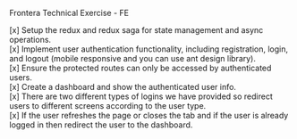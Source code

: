 Frontera Technical Exercise - FE

[x] Setup the redux and redux saga for state management and async operations.  
[x] Implement user authentication functionality, including registration, login, and logout (mobile responsive and you can use ant design library).  
[x] Ensure the protected routes can only be accessed by authenticated users.  
[x] Create a dashboard and show the authenticated user info.  
[x] There are two different types of logins we have provided so redirect users to different screens according to the user type.  
[x] If the user refreshes the page or closes the tab and if the user is already logged in then redirect the user to the dashboard.
